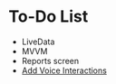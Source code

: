 To-Do List
====

* LiveData
* MVVM
* Reports screen
* [Add Voice Interactions](https://codelabs.developers.google.com/codelabs/voice-interaction/index.html)
